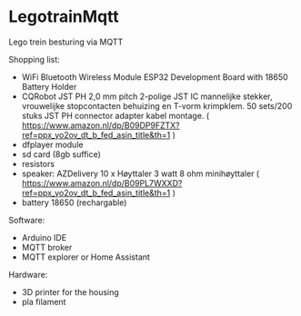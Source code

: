 # LegotrainMqtt
Lego trein besturing via MQTT

Shopping list:

- WiFi Bluetooth Wireless Module ESP32 Development Board with 18650 Battery Holder
- CQRobot JST PH 2,0 mm pitch 2-polige JST IC mannelijke stekker, vrouwelijke stopcontacten behuizing en T-vorm krimpklem. 50 sets/200 stuks JST PH connector adapter kabel montage. ( https://www.amazon.nl/dp/B09DP9FZTX?ref=ppx_yo2ov_dt_b_fed_asin_title&th=1 )
- dfplayer module
- sd card (8gb suffice)
- resistors
- speaker:  AZDelivery 10 x Høyttaler 3 watt 8 ohm minihøyttaler ( https://www.amazon.nl/dp/B09PL7WXXD?ref=ppx_yo2ov_dt_b_fed_asin_title&th=1 ) 
- battery 18650 (rechargable)

Software:

- Arduino IDE
- MQTT broker
- MQTT explorer or Home Assistant

Hardware:

- 3D printer for the housing
- pla filament



